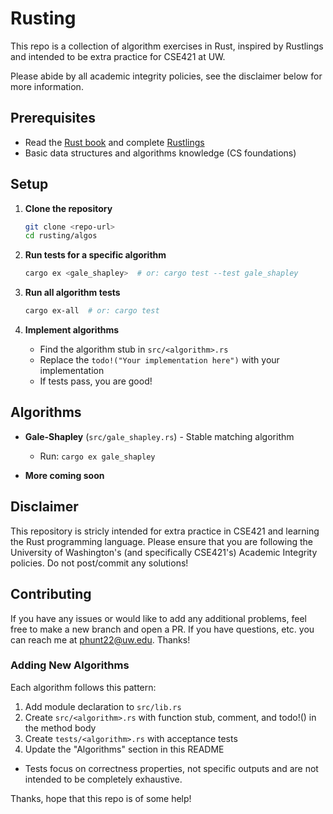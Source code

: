 # Rusting

This repo is a collection of algorithm exercises in Rust, inspired by Rustlings and intended to be extra practice for CSE421 at UW.

Please abide by all academic integrity policies, see the disclaimer below for more information.

## Prerequisites

- Read the [Rust book](https://doc.rust-lang.org/book/) and complete [Rustlings](https://rustlings.rust-lang.org/)
- Basic data structures and algorithms knowledge (CS foundations)

## Setup

1. **Clone the repository**

   ```bash
   git clone <repo-url>
   cd rusting/algos
   ```

2. **Run tests for a specific algorithm <ALGO>**

   ```bash
   cargo ex <gale_shapley>  # or: cargo test --test gale_shapley
   ```

3. **Run all algorithm tests**

   ```bash
   cargo ex-all  # or: cargo test
   ```

4. **Implement algorithms**
   - Find the algorithm stub in `src/<algorithm>.rs`
   - Replace the `todo!("Your implementation here")` with your implementation
   - If tests pass, you are good!

## Algorithms

- **Gale-Shapley** (`src/gale_shapley.rs`) - Stable matching algorithm

  - Run: `cargo ex gale_shapley`

- **More coming soon**

## Disclaimer

This repository is stricly intended for extra practice in CSE421 and learning the Rust programming language. Please ensure that you are following the University of Washington's (and specifically CSE421's) Academic Integrity policies. Do not post/commit any solutions!

## Contributing

If you have any issues or would like to add any additional problems, feel free to make a new branch and open a PR. If you have questions, etc. you can reach me at [phunt22@uw.edu](mailto:phunt22@uw.edu). Thanks!

### Adding New Algorithms

Each algorithm follows this pattern:

1. Add module declaration to `src/lib.rs`
2. Create `src/<algorithm>.rs` with function stub, comment, and todo!() in the method body
3. Create `tests/<algorithm>.rs` with acceptance tests
4. Update the "Algorithms" section in this README

- Tests focus on correctness properties, not specific outputs and are not intended to be completely exhaustive.

Thanks, hope that this repo is of some help!

